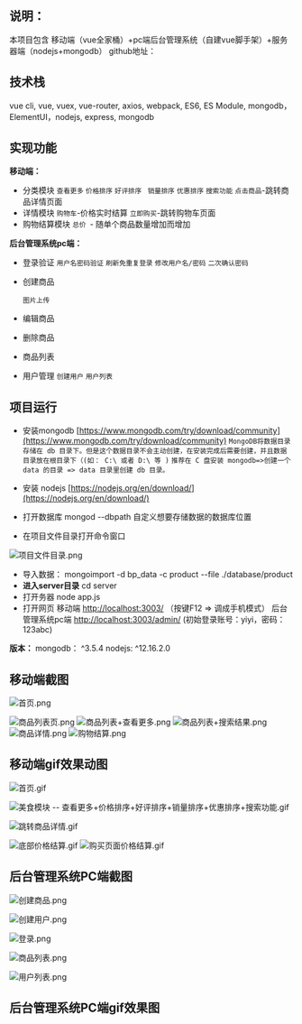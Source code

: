 ## 说明：
本项目包含 移动端（vue全家桶）+pc端后台管理系统（自建vue脚手架）+服务器端（nodejs+mongodb）
github地址：

## 技术栈
vue cli, vue, vuex, vue-router, axios, webpack, ES6, ES Module, mongodb，ElementUI，nodejs,  express,  mongodb

## 实现功能
**移动端：**
- 分类模块
   `查看更多`
   `价格排序`
   `好评排序`
  ` 销量排序`
   `优惠排序`
   `搜索功能`
   `点击商品`-跳转商品详情页面
- 详情模块
  `购物车`-价格实时结算
  `立即购买`-跳转购物车页面
- 购物结算模块
  `总价 `- 随单个商品数量增加而增加

**后台管理系统pc端：**
- 登录验证
  `用户名密码验证`
  `刷新免重复登录`
  `修改用户名/密码`
  `二次确认密码` 
- 创建商品
  
  `图片上传`
- 编辑商品
- 删除商品
- 商品列表
- 用户管理
  `创建用户`
  `用户列表`
 

## 项目运行
- 安装mongodb    [https://www.mongodb.com/try/download/community](https://www.mongodb.com/try/download/community)
`MongoDB将数据目录存储在 db 目录下。但是这个数据目录不会主动创建，在安装完成后需要创建，并且数据目录放在根目录下（(如： C:\ 或者 D:\ 等 )`
`推荐在 C 盘安装 mongodb=>创建一个 data 的目录 => data 目录里创建 db 目录。`

- 安装 nodejs   [https://nodejs.org/en/download/](https://nodejs.org/en/download/)
- 打开数据库 
  mongod --dbpath 自定义想要存储数据的数据库位置

- 在项目文件目录打开命令窗口

![项目文件目录.png](https://upload-images.jianshu.io/upload_images/20110534-4254f3077fedd9fe.png?imageMogr2/auto-orient/strip%7CimageView2/2/w/1240)

- 导入数据：
 mongoimport -d bp_data -c product --file ./database/product
- **进入server目录**
 cd server
- 打开务器
 node app.js
- 打开网页
  移动端  [http://localhost:3003/](http://localhost:3003/) （按键F12 => 调成手机模式）
  后台管理系统pc端 [http://localhost:3003/admin/](http://localhost:3003/admin/)  (初始登录账号：yiyi，密码：123abc)



**版本：**
mongodb： ^3.5.4
nodejs: ^12.16.2.0

## 移动端截图
![首页.png](https://upload-images.jianshu.io/upload_images/20110534-74ebd270cc682082.png?imageMogr2/auto-orient/strip%7CimageView2/2/w/200)

![商品列表页.png](https://upload-images.jianshu.io/upload_images/20110534-25af2fdc2494e464.png?imageMogr2/auto-orient/strip%7CimageView2/2/w/200)
![商品列表+查看更多.png](https://upload-images.jianshu.io/upload_images/20110534-49dbd7b8e67dda7a.png?imageMogr2/auto-orient/strip%7CimageView2/2/w/200)
![商品列表+搜索结果.png](https://upload-images.jianshu.io/upload_images/20110534-e6bcff540a21669d.png?imageMogr2/auto-orient/strip%7CimageView2/2/w/200)
![商品详情.png](https://upload-images.jianshu.io/upload_images/20110534-8ccaf2ce8391815c.png?imageMogr2/auto-orient/strip%7CimageView2/2/w/200)
![购物结算.png](https://upload-images.jianshu.io/upload_images/20110534-9d79791bd3afadb6.png?imageMogr2/auto-orient/strip%7CimageView2/2/w/200)

## 移动端gif效果动图
![首页.gif](https://upload-images.jianshu.io/upload_images/20110534-819e33f9ccac743a.gif?imageMogr2/auto-orient/strip)

![美食模块 -- 查看更多+价格排序+好评排序+销量排序+优惠排序+搜索功能.gif](https://upload-images.jianshu.io/upload_images/20110534-e7e4648db2fc9cbe.gif?imageMogr2/auto-orient/strip)

![跳转商品详情.gif](https://upload-images.jianshu.io/upload_images/20110534-bcc12e2bd644f76d.gif?imageMogr2/auto-orient/strip)

![底部价格结算.gif](https://upload-images.jianshu.io/upload_images/20110534-2ce35805bda49be0.gif?imageMogr2/auto-orient/strip)
![购买页面价格结算.gif](https://upload-images.jianshu.io/upload_images/20110534-a81568bbd2633344.gif?imageMogr2/auto-orient/strip)

## 后台管理系统PC端截图
![创建商品.png](https://upload-images.jianshu.io/upload_images/20110534-b5e330cddb49c8f4.png?imageMogr2/auto-orient/strip%7CimageView2/2/w/600)

![创建用户.png](https://upload-images.jianshu.io/upload_images/20110534-4084e7b389c3a8a2.png?imageMogr2/auto-orient/strip%7CimageView2/2/w/600)

![登录.png](https://upload-images.jianshu.io/upload_images/20110534-62bff4b297b73809.png?imageMogr2/auto-orient/strip%7CimageView2/2/w/600)

![商品列表.png](https://upload-images.jianshu.io/upload_images/20110534-f026528d49a88861.png?imageMogr2/auto-orient/strip%7CimageView2/2/w/600)

![用户列表.png](https://upload-images.jianshu.io/upload_images/20110534-90b3033cf8243b0f.png?imageMogr2/auto-orient/strip%7CimageView2/2/w/600)

## 后台管理系统PC端gif效果图
